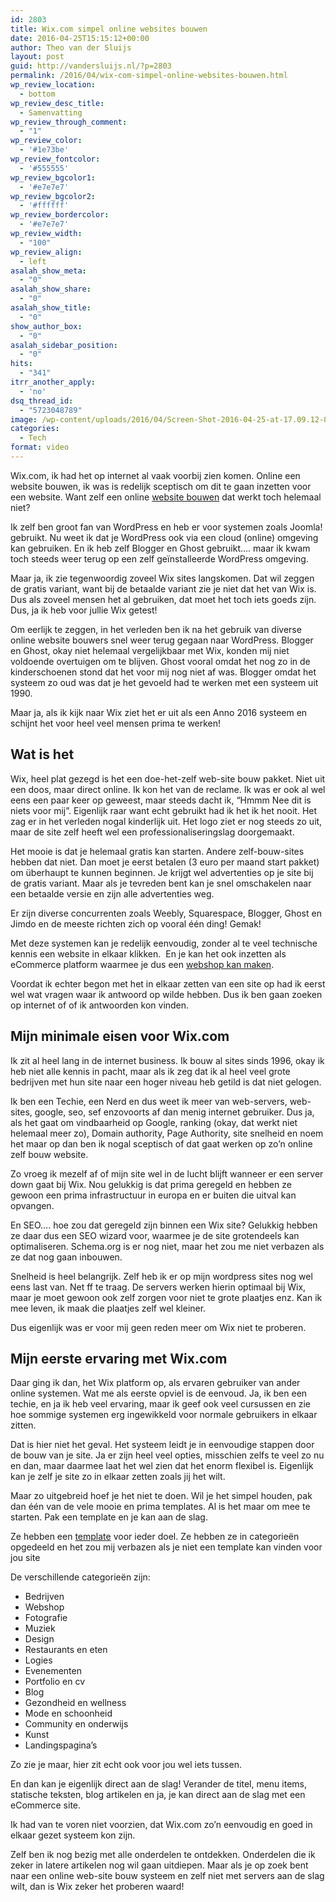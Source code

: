 ```yaml
---
id: 2803
title: Wix.com simpel online websites bouwen
date: 2016-04-25T15:15:12+00:00
author: Theo van der Sluijs
layout: post
guid: http://vandersluijs.nl/?p=2803
permalink: /2016/04/wix-com-simpel-online-websites-bouwen.html
wp_review_location:
  - bottom
wp_review_desc_title:
  - Samenvatting
wp_review_through_comment:
  - "1"
wp_review_color:
  - '#1e73be'
wp_review_fontcolor:
  - '#555555'
wp_review_bgcolor1:
  - '#e7e7e7'
wp_review_bgcolor2:
  - '#ffffff'
wp_review_bordercolor:
  - '#e7e7e7'
wp_review_width:
  - "100"
wp_review_align:
  - left
asalah_show_meta:
  - "0"
asalah_show_share:
  - "0"
asalah_show_title:
  - "0"
show_author_box:
  - "0"
asalah_sidebar_position:
  - "0"
hits:
  - "341"
itrr_another_apply:
  - 'no'
dsq_thread_id:
  - "5723048789"
image: /wp-content/uploads/2016/04/Screen-Shot-2016-04-25-at-17.09.12-825x510.png
categories:
  - Tech
format: video
---
```

Wix.com, ik had het op internet al vaak voorbij zien komen. Online een website bouwen, ik was is redelijk sceptisch om dit te gaan inzetten voor een website. Want zelf een online [website bouwen](http://nl.wix.com/) dat werkt toch helemaal niet?

Ik zelf ben groot fan van WordPress en heb er voor systemen zoals Joomla! gebruikt. Nu weet ik dat je WordPress ook via een cloud (online) omgeving kan gebruiken. En ik heb zelf Blogger en Ghost gebruikt&#8230;. maar ik kwam toch steeds weer terug op een zelf geïnstalleerde WordPress omgeving.

Maar ja, ik zie tegenwoordig zoveel Wix sites langskomen. Dat wil zeggen de gratis variant, want bij de betaalde variant zie je niet dat het van Wix is. Dus als zoveel mensen het al gebruiken, dat moet het toch iets goeds zijn. Dus, ja ik heb voor jullie Wix getest!
  
<!--more-->Om eerlijk te zeggen, in het verleden ben ik na het gebruik van diverse online website bouwers snel weer terug gegaan naar WordPress. Blogger en Ghost, okay niet helemaal vergelijkbaar met Wix, konden mij niet voldoende overtuigen om te blijven. Ghost vooral omdat het nog zo in de kinderschoenen stond dat het voor mij nog niet af was. Blogger omdat het systeem zo oud was dat je het gevoeld had te werken met een systeem uit 1990.

Maar ja, als ik kijk naar Wix ziet het er uit als een Anno 2016 systeem en schijnt het voor heel veel mensen prima te werken!

## Wat is het

Wix, heel plat gezegd is het een doe-het-zelf web-site bouw pakket. Niet uit een doos, maar direct online. Ik kon het van de reclame. Ik was er ook al wel eens een paar keer op geweest, maar steeds dacht ik, &#8220;Hmmm Nee dit is niets voor mij&#8221;. Eigenlijk raar want echt gebruikt had ik het ik het nooit. Het zag er in het verleden nogal kinderlijk uit. Het logo ziet er nog steeds zo uit, maar de site zelf heeft wel een professionaliseringslag doorgemaakt.

Het mooie is dat je helemaal gratis kan starten. Andere zelf-bouw-sites hebben dat niet. Dan moet je eerst betalen (3 euro per maand start pakket) om überhaupt te kunnen beginnen. Je krijgt wel advertenties op je site bij de gratis variant. Maar als je tevreden bent kan je snel omschakelen naar een betaalde versie en zijn alle advertenties weg.

Er zijn diverse concurrenten zoals Weebly, Squarespace, Blogger, Ghost en Jimdo en de meeste richten zich op vooral één ding! Gemak!

Met deze systemen kan je redelijk eenvoudig, zonder al te veel technische kennis een website in elkaar klikken.  En je kan het ook inzetten als eCommerce platform waarmee je dus een [webshop kan maken](http://nl.wix.com/ecommerce/webshop-maken).

Voordat ik echter begon met het in elkaar zetten van een site op had ik eerst wel wat vragen waar ik antwoord op wilde hebben. Dus ik ben gaan zoeken op internet of of ik antwoorden kon vinden.

## Mijn minimale eisen voor Wix.com

Ik zit al heel lang in de internet business. Ik bouw al sites sinds 1996, okay ik heb niet alle kennis in pacht, maar als ik zeg dat ik al heel veel grote bedrijven met hun site naar een hoger niveau heb getild is dat niet gelogen.

Ik ben een Techie, een Nerd en dus weet ik meer van web-servers, web-sites, google, seo, sef enzovoorts af dan menig internet gebruiker. Dus ja, als het gaat om vindbaarheid op Google, ranking (okay, dat werkt niet helemaal meer zo), Domain authority, Page Authority, site snelheid en noem het maar op dan ben ik nogal sceptisch of dat gaat werken op zo&#8217;n online zelf bouw website.

Zo vroeg ik mezelf af of mijn site wel in de lucht blijft wanneer er een server down gaat bij Wix. Nou gelukkig is dat prima geregeld en hebben ze gewoon een prima infrastructuur in europa en er buiten die uitval kan opvangen.

En SEO&#8230;. hoe zou dat geregeld zijn binnen een Wix site? Gelukkig hebben ze daar dus een SEO wizard voor, waarmee je de site grotendeels kan optimaliseren. Schema.org is er nog niet, maar het zou me niet verbazen als ze dat nog gaan inbouwen.

Snelheid is heel belangrijk. Zelf heb ik er op mijn wordpress sites nog wel eens last van. Net ff te traag. De servers werken hierin optimaal bij Wix, maar je moet gewoon ook zelf zorgen voor niet te grote plaatjes enz. Kan ik mee leven, ik maak die plaatjes zelf wel kleiner.

Dus eigenlijk was er voor mij geen reden meer om Wix niet te proberen.

## Mijn eerste ervaring met Wix.com

Daar ging ik dan, het Wix platform op, als ervaren gebruiker van ander online systemen. Wat me als eerste opviel is de eenvoud. Ja, ik ben een techie, en ja ik heb veel ervaring, maar ik geef ook veel cursussen en zie hoe sommige systemen erg ingewikkeld voor normale gebruikers in elkaar zitten.

Dat is hier niet het geval. Het systeem leidt je in eenvoudige stappen door de bouw van je site. Ja er zijn heel veel opties, misschien zelfs te veel zo nu en dan, maar daarmee laat het wel zien dat het enorm flexibel is. Eigenlijk kan je zelf je site zo in elkaar zetten zoals jij het wilt.

Maar zo uitgebreid hoef je het niet te doen. Wil je het simpel houden, pak dan één van de vele mooie en prima templates. Al is het maar om mee te starten. Pak een template en je kan aan de slag.

Ze hebben een [template](http://nl.wix.com/website/templates) voor ieder doel. Ze hebben ze in categorieën opgedeeld en het zou mij verbazen als je niet een template kan vinden voor jou site

De verschillende categorieën zijn:

  * Bedrijven
  * Webshop
  * Fotografie
  * Muziek
  * Design
  * Restaurants en eten
  * Logies
  * Evenementen
  * Portfolio en cv
  * Blog
  * Gezondheid en wellness
  * Mode en schoonheid
  * Community en onderwijs
  * Kunst
  * Landingspagina&#8217;s

Zo zie je maar, hier zit echt ook voor jou wel iets tussen.

En dan kan je eigenlijk direct aan de slag! Verander de titel, menu items, statische teksten, blog artikelen en ja, je kan direct aan de slag met een eCommerce site.

Ik had van te voren niet voorzien, dat Wix.com zo&#8217;n eenvoudig en goed in elkaar gezet systeem kon zijn.

Zelf ben ik nog bezig met alle onderdelen te ontdekken. Onderdelen die ik zeker in latere artikelen nog wil gaan uitdiepen. Maar als je op zoek bent naar een online web-site bouw systeem en zelf niet met servers aan de slag wilt, dan is Wix zeker het proberen waard!
